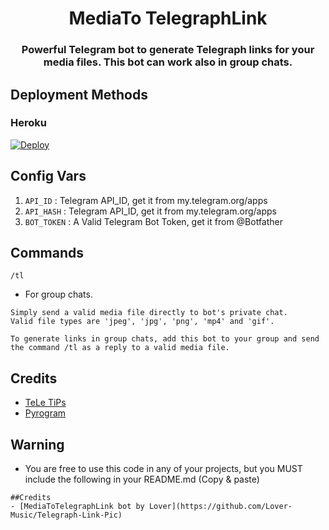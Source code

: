 <h1 align= center>MediaTo
TelegraphLink</h1>
<h3 align = center>Powerful Telegram bot to generate Telegraph links for your media files. This bot can work also in group chats.</h3>
<p align="center">


## Deployment Methods

### Heroku

[![Deploy](https://www.herokucdn.com/deploy/button.svg)](https://heroku.com/deploy?template=https://github.com/Lover-Music/Telegraph-Link-Pic)

## Config Vars
1. `API_ID` : Telegram API_ID, get it from my.telegram.org/apps
2. `API_HASH` : Telegram API_ID, get it from my.telegram.org/apps
3. `BOT_TOKEN` : A Valid Telegram Bot Token, get it from @Botfather

## Commands

  `/tl`

- For group chats.
```
Simply send a valid media file directly to bot's private chat.
Valid file types are 'jpeg', 'jpg', 'png', 'mp4' and 'gif'.

To generate links in group chats, add this bot to your group and send the command /tl as a reply to a valid media file.
```
## Credits
- [TeLe TiPs](https://github.com/Lover-Music)
- [Pyrogram](https://github.com/pyrogram/pyrogram)

## Warning

- You are free to use this code in any of your projects, but you MUST include the following in your README.md (Copy & paste)
```
##Credits
- [MediaToTelegraphLink bot by Lover](https://github.com/Lover-Music/Telegraph-Link-Pic)
```
